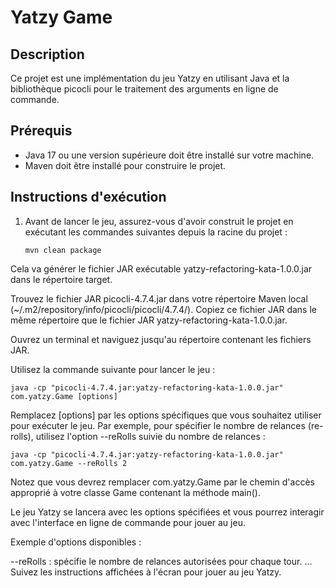 # Yatzy Game

## Description
Ce projet est une implémentation du jeu Yatzy en utilisant Java et la bibliothèque picocli pour le traitement des arguments en ligne de commande.

## Prérequis
- Java 17 ou une version supérieure doit être installé sur votre machine.
- Maven doit être installé pour construire le projet.

## Instructions d'exécution
1. Avant de lancer le jeu, assurez-vous d'avoir construit le projet en exécutant les commandes suivantes depuis la racine du projet :

   ```shell
   mvn clean package
    ```
    
Cela va générer le fichier JAR exécutable yatzy-refactoring-kata-1.0.0.jar dans le répertoire target.

Trouvez le fichier JAR picocli-4.7.4.jar dans votre répertoire Maven local (~/.m2/repository/info/picocli/picocli/4.7.4/). Copiez ce fichier JAR dans le même répertoire que le fichier JAR yatzy-refactoring-kata-1.0.0.jar.

Ouvrez un terminal et naviguez jusqu'au répertoire contenant les fichiers JAR.

Utilisez la commande suivante pour lancer le jeu :
  
   ```shell
   java -cp "picocli-4.7.4.jar:yatzy-refactoring-kata-1.0.0.jar" com.yatzy.Game [options]
   ```
Remplacez [options] par les options spécifiques que vous souhaitez utiliser pour exécuter le jeu. Par exemple, pour spécifier le nombre de relances (re-rolls), utilisez l'option --reRolls suivie du nombre de relances :

   ```shell
   java -cp "picocli-4.7.4.jar:yatzy-refactoring-kata-1.0.0.jar" com.yatzy.Game --reRolls 2
   ```
Notez que vous devrez remplacer com.yatzy.Game par le chemin d'accès approprié à votre classe Game contenant la méthode main().

Le jeu Yatzy se lancera avec les options spécifiées et vous pourrez interagir avec l'interface en ligne de commande pour jouer au jeu.

Exemple d'options disponibles :

--reRolls <nombre> : spécifie le nombre de relances autorisées pour chaque tour.
...
Suivez les instructions affichées à l'écran pour jouer au jeu Yatzy.
   